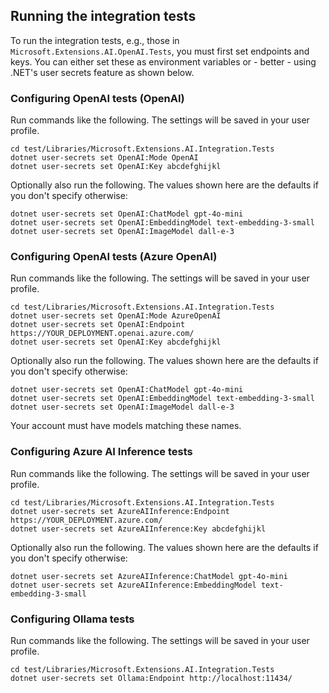 ## Running the integration tests

To run the integration tests, e.g., those in `Microsoft.Extensions.AI.OpenAI.Tests`, you must first set endpoints and keys. You can either set these as environment variables or - better - using .NET's user secrets feature as shown below.

### Configuring OpenAI tests (OpenAI)

Run commands like the following. The settings will be saved in your user profile.

```
cd test/Libraries/Microsoft.Extensions.AI.Integration.Tests
dotnet user-secrets set OpenAI:Mode OpenAI
dotnet user-secrets set OpenAI:Key abcdefghijkl
```

Optionally also run the following. The values shown here are the defaults if you don't specify otherwise:

```
dotnet user-secrets set OpenAI:ChatModel gpt-4o-mini
dotnet user-secrets set OpenAI:EmbeddingModel text-embedding-3-small
dotnet user-secrets set OpenAI:ImageModel dall-e-3
```

### Configuring OpenAI tests (Azure OpenAI)

Run commands like the following. The settings will be saved in your user profile.

```
cd test/Libraries/Microsoft.Extensions.AI.Integration.Tests
dotnet user-secrets set OpenAI:Mode AzureOpenAI
dotnet user-secrets set OpenAI:Endpoint https://YOUR_DEPLOYMENT.openai.azure.com/
dotnet user-secrets set OpenAI:Key abcdefghijkl
```

Optionally also run the following. The values shown here are the defaults if you don't specify otherwise:

```
dotnet user-secrets set OpenAI:ChatModel gpt-4o-mini
dotnet user-secrets set OpenAI:EmbeddingModel text-embedding-3-small
dotnet user-secrets set OpenAI:ImageModel dall-e-3
```

Your account must have models matching these names.

### Configuring Azure AI Inference tests

Run commands like the following. The settings will be saved in your user profile.

```
cd test/Libraries/Microsoft.Extensions.AI.Integration.Tests
dotnet user-secrets set AzureAIInference:Endpoint https://YOUR_DEPLOYMENT.azure.com/
dotnet user-secrets set AzureAIInference:Key abcdefghijkl
```

Optionally also run the following. The values shown here are the defaults if you don't specify otherwise:

```
dotnet user-secrets set AzureAIInference:ChatModel gpt-4o-mini
dotnet user-secrets set AzureAIInference:EmbeddingModel text-embedding-3-small
```

### Configuring Ollama tests

Run commands like the following. The settings will be saved in your user profile.

```
cd test/Libraries/Microsoft.Extensions.AI.Integration.Tests
dotnet user-secrets set Ollama:Endpoint http://localhost:11434/
```
